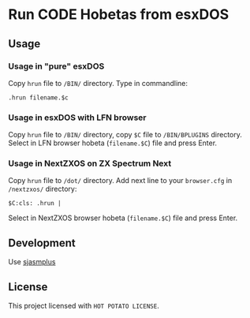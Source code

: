 # Run CODE Hobetas from esxDOS

## Usage

### Usage in "pure" esxDOS

Copy `hrun` file to  `/BIN/` directory.
Type in commandline:

```
.hrun filename.$c
```
### Usage in esxDOS with LFN browser

Copy `hrun` file to  `/BIN/` directory, copy `$C` file to `/BIN/BPLUGINS` directory.
Select in LFN browser hobeta (`filename.$C`) file and press Enter.

### Usage in NextZXOS on ZX Spectrum Next

Copy `hrun` file to  `/dot/` directory.
Add next line to your `browser.cfg` in `/nextzxos/` directory:

```
$C:cls: .hrun |
```
Select in NextZXOS browser hobeta (`filename.$C`) file and press Enter.

## Development

Use [sjasmplus](https://github.com/z00m128/sjasmplus)

## License

This project licensed with `HOT POTATO LICENSE`.

